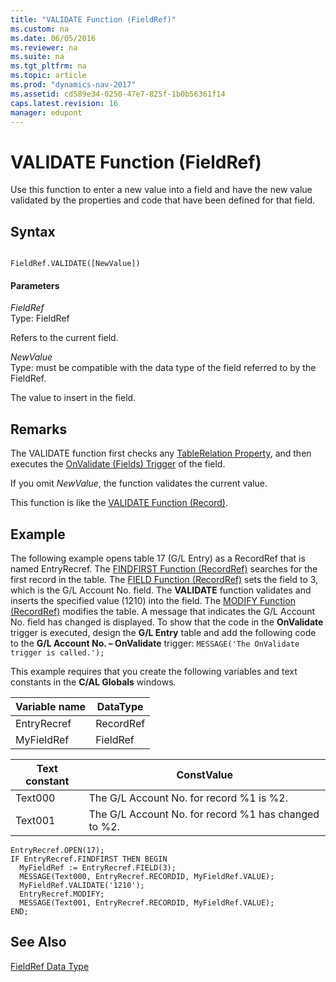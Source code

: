 ```yaml
---
title: "VALIDATE Function (FieldRef)"
ms.custom: na
ms.date: 06/05/2016
ms.reviewer: na
ms.suite: na
ms.tgt_pltfrm: na
ms.topic: article
ms.prod: "dynamics-nav-2017"
ms.assetid: cd589e34-0250-47e7-825f-1b0b56361f14
caps.latest.revision: 16
manager: edupont
---
```

# VALIDATE Function (FieldRef)
Use this function to enter a new value into a field and have the new value validated by the properties and code that have been defined for that field.  
  
## Syntax  
  
```  
  
FieldRef.VALIDATE([NewValue])  
```  
  
#### Parameters  
 *FieldRef*  
 Type: FieldRef  
  
 Refers to the current field.  
  
 *NewValue*  
 Type: must be compatible with the data type of the field referred to by the FieldRef.  
  
 The value to insert in the field.  
  
## Remarks  
 The VALIDATE function first checks any [TableRelation Property](TableRelation-Property.md), and then executes the [OnValidate \(Fields\) Trigger](OnValidate--Fields--Trigger.md) of the field.  
  
 If you omit *NewValue*, the function validates the current value.  
  
 This function is like the [VALIDATE Function \(Record\)](VALIDATE-Function--Record-.md).  
  
## Example  
 The following example opens table 17 \(G/L Entry\) as a RecordRef that is named EntryRecref. The [FINDFIRST Function \(RecordRef\)](FINDFIRST-Function--RecordRef-.md) searches for the first record in the table. The [FIELD Function \(RecordRef\)](FIELD-Function--RecordRef-.md) sets the field to 3, which is the G/L Account No. field. The **VALIDATE** function validates and inserts the specified value \(1210\) into the field. The [MODIFY Function \(RecordRef\)](MODIFY-Function--RecordRef-.md) modifies the table. A message that indicates the G/L Account No. field has changed is displayed. To show that the code in the **OnValidate** trigger is executed, design the **G/L Entry** table and add the following code to the **G/L Account No. – OnValidate** trigger: `MESSAGE('The OnValidate trigger is called.');`  
  
 This example requires that you create the following variables and text constants in the **C/AL Globals** windows.  
  
|Variable name|DataType|  
|-------------------|--------------|  
|EntryRecref|RecordRef|  
|MyFieldRef|FieldRef|  
  
|Text constant|ConstValue|  
|-------------------|----------------|  
|Text000|The G/L Account No. for record %1 is %2.|  
|Text001|The G/L Account No. for record %1 has changed to %2.|  
  
```  
EntryRecref.OPEN(17);  
IF EntryRecref.FINDFIRST THEN BEGIN  
  MyFieldRef := EntryRecref.FIELD(3);  
  MESSAGE(Text000, EntryRecref.RECORDID, MyFieldRef.VALUE);  
  MyFieldRef.VALIDATE('1210');  
  EntryRecref.MODIFY;  
  MESSAGE(Text001, EntryRecref.RECORDID, MyFieldRef.VALUE);  
END;  
```  
  
## See Also  
 [FieldRef Data Type](FieldRef-Data-Type.md)